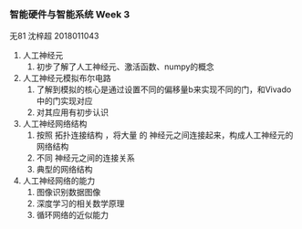 ### 智能硬件与智能系统 Week 3

无81 沈梓超 2018011043

1. 人工神经元
	1. 初步了解了人工神经元、激活函数、numpy的概念
2. 人工神经元模拟布尔电路
	1. 了解到模拟的核心是通过设置不同的偏移量b来实现不同的门，和Vivado中的门实现对应
	2. 对其应用有初步认识
3. 人工神经网络结构
	1. 按照 拓扑连接结构 ，将大量 的 神经元之间连接起来，构成人工神经元的网络结构
	2. 不同 神经元之间的连接关系
	3. 典型的网络结构
4. 人工神经网络的能力
	1. 图像识别数据图像
	2. 深度学习的相关数学原理
	3. 循环网络的近似能力